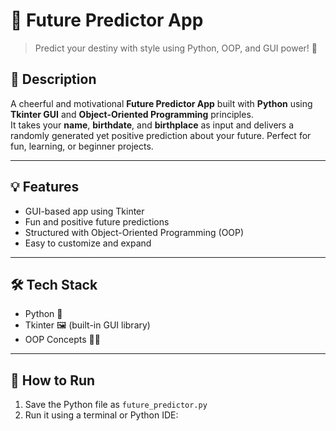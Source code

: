 # 🌟 Future Predictor App

> Predict your destiny with style using Python, OOP, and GUI power! 🚀

## 🧠 Description
A cheerful and motivational **Future Predictor App** built with **Python** using **Tkinter GUI** and **Object-Oriented Programming** principles.  
It takes your **name**, **birthdate**, and **birthplace** as input and delivers a randomly generated yet positive prediction about your future. Perfect for fun, learning, or beginner projects.

---

## 💡 Features
- GUI-based app using Tkinter
- Fun and positive future predictions
- Structured with Object-Oriented Programming (OOP)
- Easy to customize and expand

---

## 🛠️ Tech Stack
- Python 🐍
- Tkinter 🖼️ (built-in GUI library)
- OOP Concepts 👩‍💻

---

## 🚀 How to Run
1. Save the Python file as `future_predictor.py`
2. Run it using a terminal or Python IDE:
